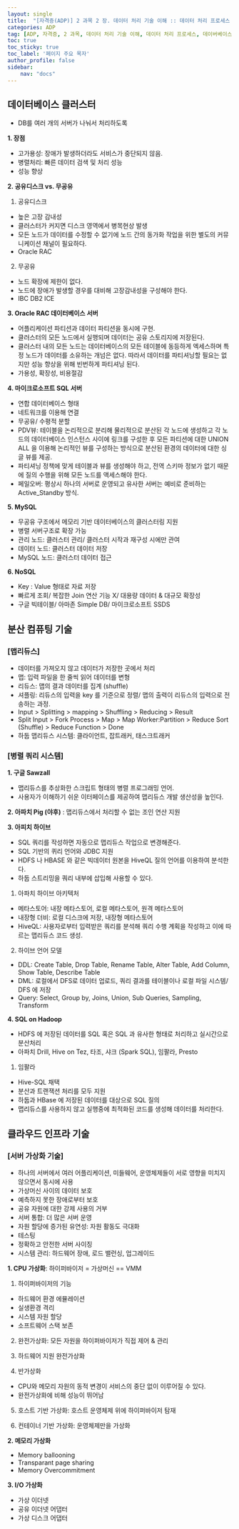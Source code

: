 ```yaml
---
layout: single
title:  "[자격증(ADP)] 2 과목 2 장. 데이터 처리 기술 이해 :: 데이터 처리 프로세스 (2)"
categories: ADP
tag: [ADP, 자격증, 2 과목, 데이터 처리 기술 이해, 데이터 처리 프로세스, 데이버베이스 클러스터, 분산 컴퓨팅 기술, 클라우드 인프라 기술]
toc: true
toc_sticky: true
toc_label: '페이지 주요 목자'
author_profile: false
sidebar:
    nav: "docs"
---
```



## 데이터베이스 클러스터
- DB를 여러 개의 서버가 나눠서 처리하도록

**1. 장점**

- 고가용성: 장애가 발생하더라도 서비스가 중단되지 않음.
- 병렬처리: 빠른 데이터 검색 및 처리 성능
- 성능 향상

**2. 공유디스크 vs. 무공유**

1) 공유디스크

- 높은 고장 감내성
- 클러스터가 커지면 디스크 영역에서 병목현상 발생
- 모든 노드가 데이터를 수정할 수 없기에 노드 간의 동가화 작업을 위한 별도의 커뮤니케이션 채널이 필요하다.
- Oracle RAC

2) 무공유

- 노드 확장에 제한이 없다.
- 노드에 장애가 발생할 경우를 대비해 고장감내성을 구성해야 한다.
- IBC DB2 ICE

**3. Oracle RAC 데이터베이스 서버**

- 어플리케이션 파티션과 데이터 파티션을 동시에 구현.
- 클러스터의 모든 노드에서 실행되며 데이터는 공유 스토리지에 저장된다.
- 클러스터 내의 모든 노드는 데이터베이스의 모든 테이블에 동등하게 엑세스하며 특정 노드가 데이터를 소유하는 개넘은 없다. 따라서 데이터를 파티셔닝할 필요는 없지만 성능 향상을 위해 빈번하게 파티셔닝 된다.
- 가용성, 확장성, 비용절감

**4. 마이크로소프트 SQL 서버**
- 연합 데이터베이스 형태
- 네트워크를 이용해 연결
- 무공유/ 수평적 분할
- PDV뷰: 테이블을 논리적으로 분리해 물리적으로 분산된 각 노드에 생성하고 각 노드의 데이터베이스 인스턴스 사이에 링크를 구성한 후 모든 파티션에 대한 UNION ALL 을 이용해 논리적인 뷰를 구성하는 방식으로 분산된 환경의 데이터에 대한 싱글 뷰를 제공.
- 파티셔닝 정책에 맞게 테이블과 뷰를 생성해야 하고, 전역 스키마 정보가 없기 때문에 질의 수행을 위해 모든 노드를 액세스해야 한다.
- 페일오버: 평상시 하나의 서버로 운영되고 유사한 서버는 예비로 준비하는 Active_Standby 방식.

**5. MySQL**
- 무공유 구조에서 메모리 기반 데이터베이스의 클러스터링 지원
- 병렬 서버구조로 확장 가능
- 관리 노드: 클러스터 관리/ 클러스터 시작과 재구성 시에만 관여
- 데이터 노드: 클러스터 데이터 저장
- MySQL 노드: 클러스터 데이터 접근

**6. NoSQL**
- Key : Value 형태로 자료 저장
- 빠르게 조회/ 복잡한 Join 연산 기능 X/ 대용량 데이터 & 대규모 확장성
- 구글 빅테이블/ 아마존 Simple DB/ 마이크로소프트 SSDS

## 분산 컴퓨팅 기술

### [맵리듀스]
- 데이터를 가져오지 않고 데이터가 저장한 곳에서 처리
- 맵: 입력 파일을 한 줄씩 읽어 데이터를 변형
- 리듀스: 맵의 결과 데이터를 집계 (shuffle)
- 셔플링: 리듀스의 입력을 key 를 기준으로 정렬/ 맵의 출력이 리듀스의 입력으로 전송하는 과정.
- Input > Splitting > mapping > Shuffling > Reducing > Result
- Split Input > Fork Process > Map > Map Worker:Partition > Reduce Sort (Shuffle) > Reduce Function > Done
- 하둡 맵리듀스 시스템: 클라이언트, 잡트래커, 태스크트래커

### [병렬 쿼리 시스템]
**1. 구글 Sawzall**

- 맵리듀스를 추상화한 스크립트 형태의 병렬 프로그래밍 언어.
- 사용자가 이해하기 쉬운 이터페이스를 제공하여 맵리듀스 개발 생산성을 높인다.

**2. 아파치 Pig (야후)** : 맵리듀스에서 처리할 수 없는 조인 연산 지원

**3. 아피치 하이브**
- SQL 쿼리를 작성하면 자동으로 맵리듀스 작업으로 변경해준다.
- SQL 기반의 퀴리 언어와 JDBC 지원
- HDFS 나 HBASE 와 같은 빅데이터 원본을 HiveQL 질의 언어를 이용하여 분석한다.
- 하둡 스트리밍을 쿼리 내부에 삽입해 사용할 수 있다.

1) 아파치 하이브 아키텍처
- 메타스토어: 내장 메타스토어, 로컬 메타스토어, 원격 메타스토어
- 내장형 더비: 로컬 디스크에 저장, 내장형 메타스토어
- HiveQL: 사용자로부터 입력받은 쿼리를 분석해 쿼리 수행 계획을 작성하고 이에 따르는 맵리듀스 코드 생성.

2) 하이브 언어 모델
- DDL: Create Table, Drop Table, Rename Table, Alter Table, Add Column, Show Table, Describe Table
- DML: 로컬에서 DFS로 데이터 업로드, 쿼리 결과를 테이블이나 로컬 파일 시스템/ DFS 에 저장
- Query: Select, Group by, Joins, Union, Sub Queries, Sampling, Transform

**4. SQL on Hadoop**
- HDFS 에 저장된 데이터를 SQL 혹은 SQL 과 유사한 형태로 처리하고 실시간으로 분산처리
- 아파치 Drill, Hive on Tez, 타조, 샤크 (Spark SQL), 임팔라, Presto

1) 임팔라
- Hive-SQL 채택
- 분산과 트랜잭션 처리를 모두 지원
- 하둡과 HBase 에 저장된 데이터를 대상으로 SQL 질의
- 맵리듀스를 사용하지 않고 실행중에 최적화된 코드를 생성해 데이터를 처리한다.

## 클라우드 인프라 기술

### [서버 가상화 기술]
- 하나의 서버에서 여러 어플리케이션, 미들웨어, 운영체제들이 서로 영향을 미치지 않으면서 동시에 사용
- 가상머신 사이의 데이터 보호
- 예측하지 못한 장애로부터 보호
- 공유 자원에 대한 강제 사용의 거부
- 서버 통합: 더 많은 서버 운영
- 자원 할당에 증가된 유연성: 자원 활동도 극대화
- 테스팅
- 정확하고 안전한 서버 사이징
- 시스템 관리: 하드웨어 장애, 로드 밸런싱, 업그레이드

**1. CPU 가상화**: 하이퍼바이저 = 가상머신 == VMM
1) 하이퍼바이저의 기능
- 하드웨어 환경 에뮬레이션
- 실생환경 격리
- 시스템 자원 할당
- 소프트웨어 스택 보존

2) 완전가상화: 모든 자원을 하이퍼바이저가 직접 제어 & 관리

3) 하드웨어 지원 완전가상화

4) 반가상화
- CPU와 메모리 자원의 동적 변경이 서비스의 중단 없이 이루어질 수 있다.
- 완전가상화에 비해 성능이 뛰어남

5) 호스트 기반 가상화: 호스트 운영체제 위에 하이퍼바이저 탐재

6) 컨테이너 기반 가상화: 운영체제만을 가상화

**2. 메모리 가상화**
- Memory ballooning
- Transparant page sharing
- Memory Overcommitment

**3. I/O 가상화**
- 가상 이더넷
- 공유 이더넷 어댑터
- 가상 디스크 어댑터


